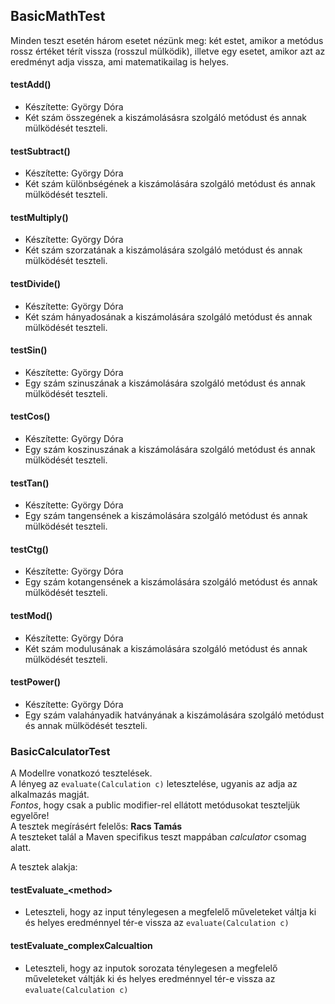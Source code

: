 ## BasicMathTest

Minden teszt esetén három esetet nézünk meg: két estet, amikor a metódus rossz értéket térít vissza 
(rosszul mülködik), illetve egy esetet, amikor azt az eredményt adja vissza, ami matematikailag is helyes.

#### testAdd()
- Készítette: György Dóra
- Két szám összegének a kiszámolásásra szolgáló metódust és annak mülködését teszteli.

#### testSubtract()
- Készítette: György Dóra 
- Két szám különbségének a kiszámolására szolgáló metódust és annak mülködését teszteli.

#### testMultiply()
- Készítette: György Dóra
- Két szám szorzatának a kiszámolására szolgáló metódust és annak mülködését teszteli.

#### testDivide()
- Készítette: György Dóra
- Két szám hányadosának a kiszámolására szolgáló metódust és annak mülködését teszteli.

#### testSin()
- Készítette: György Dóra
- Egy szám szinuszának a kiszámolására szolgáló metódust és annak mülködését teszteli.

#### testCos()
- Készítette: György Dóra
- Egy szám koszinuszának a kiszámolására szolgáló metódust és annak mülködését teszteli.

#### testTan()
- Készítette: György Dóra
- Egy szám tangensének a kiszámolására szolgáló metódust és annak mülködését teszteli.

#### testCtg()
- Készítette: György Dóra
- Egy szám kotangensének a kiszámolására szolgáló metódust és annak mülködését teszteli.

#### testMod()
- Készítette: György Dóra
- Két szám modulusának a kiszámolására szolgáló metódust és annak mülködését teszteli.

#### testPower()
- Készítette: György Dóra
- Egy szám valahányadik hatványának a kiszámolására szolgáló metódust és annak mülködését teszteli.


### BasicCalculatorTest
A Modellre vonatkozó tesztelések.   
A lényeg az ```evaluate(Calculation c)``` letesztelése, ugyanis az adja az alkalmazás magját.   
_Fontos_, hogy csak a public modifier-rel ellátott metódusokat teszteljük egyelőre!   
A tesztek megírásért felelős: **Racs Tamás**   
A teszteket talál a Maven specifikus teszt mappában _calculator_ csomag alatt.    

A tesztek alakja:   
#### testEvaluate_\<method\>     
- Leteszteli, hogy az input ténylegesen a megfelelő műveleteket váltja ki és helyes eredménnyel tér-e vissza az ```evaluate(Calculation c)```   

#### testEvaluate_complexCalcualtion     
- Leteszteli, hogy az inputok sorozata ténylegesen a megfelelő műveleteket váltják ki és helyes eredménnyel tér-e vissza az ```evaluate(Calculation c)```

